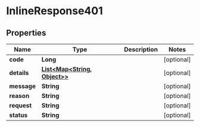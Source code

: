 
# InlineResponse401

## Properties
Name | Type | Description | Notes
------------ | ------------- | ------------- | -------------
**code** | **Long** |  |  [optional]
**details** | [**List&lt;Map&lt;String, Object&gt;&gt;**](Map.md) |  |  [optional]
**message** | **String** |  |  [optional]
**reason** | **String** |  |  [optional]
**request** | **String** |  |  [optional]
**status** | **String** |  |  [optional]



